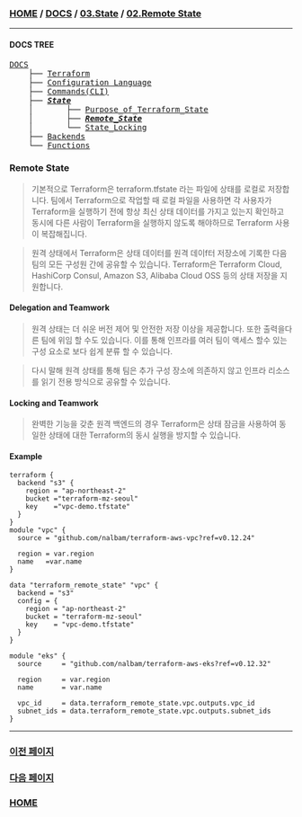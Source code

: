 ### [HOME](https://github.com/MZCMSC/Terraform/blob/main/README.md) / [DOCS](https://github.com/MZCMSC/Terraform/blob/main/DOCS/README.md) / [03.State](https://github.com/MZCMSC/Terraform/blob/main/DOCS/03_State/README.md) / [02.Remote State](https://github.com/MZCMSC/Terraform/blob/main/DOCS/03_State/02_Remote_Terraform_State/README.md)

---

#### DOCS TREE

<pre>
<a href = "https://github.com/MZCMSC/Terraform/blob/main/DOCS/README.md">DOCS</a>
    ├── <a href = "https://github.com/MZCMSC/Terraform/blob/main/DOCS/00_Terraform/README.md">Terraform</a>
    ├── <a href = "https://github.com/MZCMSC/Terraform/blob/main/DOCS/01_Configuration_Language/README.md">Configuration Language</a>
    ├── <a href ="https://github.com/MZCMSC/Terraform/blob/main/DOCS/02_Commands(CLI)/README.md">Commands(CLI)</a>
    ├── <a href = "https://github.com/MZCMSC/Terraform/blob/main/DOCS/03_State/README.md"><i><b>State</b></i></a>
    │       ├── <a href = "https://github.com/MZCMSC/Terraform/blob/main/DOCS/06_State/01_Purpose_of_Terraform_State/README.md">Purpose_of_Terraform_State</a>
    │       ├── <i><b><a href = "https://github.com/MZCMSC/Terraform/blob/main/DOCS/06_State/02_Remote_State/README.md">Remote_State</a></b></i>
    │       └── <a href = "https://github.com/MZCMSC/Terraform/blob/main/DOCS/06_State/03_State_Locking/README.md">State_Locking</a>
    ├── <a href = "https://github.com/MZCMSC/Terraform/blob/main/DOCS/04_Backends/README.md">Backends</a>
    └── <a href = "https://github.com/MZCMSC/Terraform/blob/main/DOCS/05_Functions/README.md">Functions</a>
</pre>

### Remote State

> 기본적으로 Terraform은 terraform.tfstate 라는 파일에 상태를 로컬로 저장합니다. 팀에서 Terraform으로 작업할 때 로컬 파일을 사용하면 각 사용자가 Terraform을 실행하기 전에 항상 최신 상태 데이터를 가지고 있는지 확인하고 동시에 다른 사람이 Terraform을 실행하지 않도록 해야하므로 Terraform 사용이 복잡해집니다.

> 원격 상태에서 Terraform은 상태 데이터를 원격 데이f터 저장소에 기록한 다음 팀의 모든 구성원 간에 공유할 수 있습니다. Terraform은 Terraform Cloud, HashiCorp Consul, Amazon S3, Alibaba Cloud OSS 등의 상태 저장을 지원합니다.

#### Delegation and Teamwork

> 원격 상태는 더 쉬운 버전 제어 및 안전한 저장 이상을 제공합니다. 또한 출력을다른 팀에 위임 할 수도 있습니다. 이를 통해 인프라를 여러 팀이 액세스 할수 있는 구성 요소로 보다 쉽게 분류 할 수 있습니다.

> 다시 말해 원격 상태를 통해 팀은 추가 구성 장소에 의존하지 않고 인프라 리소스를 읽기 전용 방식으로 공유할 수 있습니다.

#### Locking and Teamwork

> 완벽한 기능을 갖춘 원격 백엔드의 경우 Terraform은 상태 잠금을 사용하여 동일한 상태에 대한 Terraform의 동시 실행을 방지할 수 있습니다.

#### Example

```hcl
terraform {
  backend "s3" {
    region = "ap-northeast-2"
    bucket ="terraform-mz-seoul"
    key    ="vpc-demo.tfstate"
  }
}
module "vpc" {
  source = "github.com/nalbam/terraform-aws-vpc?ref=v0.12.24"

  region = var.region
  name   =var.name
}
```

```hcl
data "terraform_remote_state" "vpc" {
  backend = "s3"
  config = {
    region = "ap-northeast-2"
    bucket = "terraform-mz-seoul"
    key    = "vpc-demo.tfstate"
  }
}

module "eks" {
  source     = "github.com/nalbam/terraform-aws-eks?ref=v0.12.32"

  region     = var.region
  name       = var.name

  vpc_id     = data.terraform_remote_state.vpc.outputs.vpc_id
  subnet_ids = data.terraform_remote_state.vpc.outputs.subnet_ids
}
```

---

### [이전 페이지](https://github.com/MZCMSC/Terraform/blob/main/DOCS/03_State/01_Purpose_of_Terraform_State/README.md)

### [다음 페이지](https://github.com/MZCMSC/Terraform/blob/main/DOCS/03_State/03_State_Locking/README.md)

### [HOME](https://github.com/MZCMSC/Terraform/blob/main/README.md)
